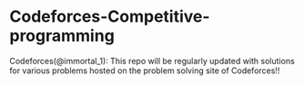# Codeforces-Competitive-programming
Codeforces(@immortal_1): This repo will be regularly updated with solutions for various problems hosted on the problem solving site of Codeforces!!

